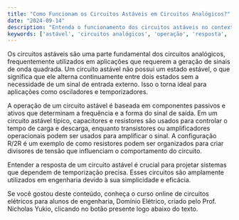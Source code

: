 ```yaml
---
title: "Como Funcionam os Circuitos Astáveis em Circuitos Analógicos?"
date: "2024-09-14"
description: "Entenda o funcionamento dos circuitos astáveis no contexto dos circuitos analógicos."
keywords: ['astável', 'circuitos analógicos', 'operação', 'resposta', 'circuito passivo']
---
```


Os circuitos astáveis são uma parte fundamental dos circuitos analógicos, frequentemente utilizados em aplicações que requerem a geração de sinais de onda quadrada. Um circuito astável não possui um estado estável, o que significa que ele alterna continuamente entre dois estados sem a necessidade de um sinal de entrada externo. Isso o torna ideal para aplicações como osciladores e temporizadores.

A operação de um circuito astável é baseada em componentes passivos e ativos que determinam a frequência e a forma do sinal de saída. Em um circuito astável típico, capacitores e resistores são usados para controlar o tempo de carga e descarga, enquanto transistores ou amplificadores operacionais podem ser usados para amplificar o sinal. A configuração R/2R é um exemplo de como resistores podem ser organizados para criar divisores de tensão que influenciam o comportamento do circuito.

Entender a resposta de um circuito astável é crucial para projetar sistemas que dependem de temporização precisa. Esses circuitos são amplamente utilizados em engenharia devido à sua simplicidade e eficácia.

Se você gostou deste conteúdo, conheça o curso online de circuitos elétricos para alunos de engenharia, Domínio Elétrico, criado pelo Prof. Nicholas Yukio, clicando no botão presente logo abaixo do texto.